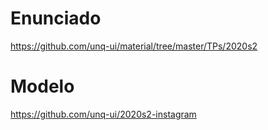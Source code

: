 # Enunciado

https://github.com/unq-ui/material/tree/master/TPs/2020s2

# Modelo

https://github.com/unq-ui/2020s2-instagram